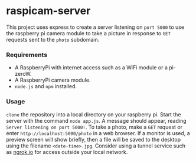 # raspicam-server
This project uses express to create a server listening on `port 5000` to use the raspberry pi camera module to take a picture in response to `GET` requests sent to the `photo` subdomain.
### Requirements
* A RaspberryPi with internet access such as a WiFi module or a pi-zeroW.
* A RaspberryPi camera module.
* `node.js` and `npm` installed.
### Usage
`clone` the repository into a local directory on your raspberry pi. Start the server with the command `node app.js`. A message should appear, reading `Server listening on port 5000!`. To take a photo, make a `GET` request or enter `http://localhost:5000/photo` in a web browser. If a monitor is used, a preview screen will show briefly, then a file will be saved to the desktop using the filename `<date-time>.jpg`. Consider using a tunnel service such as [ngrok.io](https://ngrok.io) for access outside your local network.
